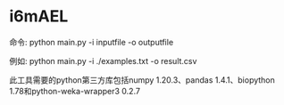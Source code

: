 # i6mAEL

命令:
python main.py -i inputfile -o outputfile

例如:
python main.py -i ./examples.txt -o result.csv

此工具需要的python第三方库包括numpy 1.20.3、pandas 1.4.1、biopython 1.78和python-weka-wrapper3 0.2.7
